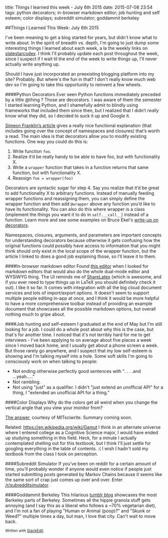 title: Things I learned this week - July 6th 2015
date: 2015-07-08 23:54
tags: python decorators; in-browser markdown editor; job hunting and self esteem; color displays; subreddit simulator; goddammit berkeley

##Things I Learned This Week: July 6th 2015

I've been meaning to get a blog started for years, but didn't know what to write about. In the spirit of breadth vs. depth,  I'm going to just dump some interesting things I learned about each week, a la the weekly links on [slatestarcodex](http://slatestarcodex.com/). I think I'll probably update each post throughout the week, since I suspect if I wait til the end of the week to write things up, I'll never actually write anything up. 

Should I have just incorporated an preexisting blogging platform into my site? Probably. But where's the fun in that? I don't really know much web dev so I'm going to take this opportunity to reinvent a few wheels. 

####Python Decorators
Ever seen Python functions immediately preceded by a little @thing ? Those are decorators. I was aware of them the semester I started learning Python, and I shamefully admit to blindly using frameworks that included them since then, but I realized that I didn’t *really* know what they did, so I decided to suck it up and Google it. 

[Simeon Franklin’s article](http://simeonfranklin.com/blog/2012/jul/1/python-decorators-in-12-steps/) gives a really nice functional explanation (that includes going over the concept of namespaces and closures) that’s worth a read. The main idea is that decorators allow you to modify existing functions. One way you could do this is:

1. Write function `foo`.
2. Realize it’d be really handy to be able to have foo, but with functionality X.
3. Write a `wrapper` function that takes in a function returns that same function, but with functionality X.
4. Reassign `foo = wrapper(foo)`

Decorators are syntactic sugar for step 4. Say you realize that it’d be great to add functionality X to arbitrary functions. Instead of manually feeding wrapper functions and reassigning them, you can simply define the wrapper function and then add `@wrapper` above any function you’d like to have its functionality. You can also do this where wrapper is a class (implement the things you want it to do in `self.__call__`) instead of a function. Learn more and see some examples on Bruce Ekel's [write-up on decorators](http://www.artima.com/weblogs/viewpost.jsp?thread=240808).

Namespaces, closures, arguments, and parameters are important concepts for understanding decorators because otherwise it gets confusing how the original functions could possibly have access to information that you might think should only exist in the local scope of the wrapper function, but the article I linked to does a good job explaining those, so I’ll leave it to them. 

####In-browser markdown editor
Found [this editor](https://stackedit.io/editor) when I looked for markdown editors that would also do the whole dual-mode editor and WYSIWYG thing. The UI reminds me of [ShareLatex](http://sharelatex.com/) (which is awesome, and if you ever need to type things up in LaTeX you should definitely check it out). I like it so far. It comes with integration with all the big cloud document services and lots of import/export options. It doesn't seem to support multiple people editing in-app at once, and I think it would be more helpful to have a more comprehensive toolbar instead of providing an example document that showcases all the possible markdown options, but overall nothing much to gripe about.

####Job hunting and self-esteem
I graduated at the end of May but I'm still looking for a job. I could do a whole post about why this is the case, but that's for another time. I noticed that it's not terribly hard for me to get interviews - I've been applying to on average about five places a week since I moved back home, and I usually get about a phone screen a week. But those rarely go anywhere, and I suspect that my low self-esteem is showing and I'm talking myself into a hole. Some soft skills I'm going to consciously work on when talking to people:

- Not ending otherwise perfectly good sentences with ". . . .and ...yeah....."
- Not rambling.
- Not using "just" as a qualifier. I didn't "just extend an unofficial API" for a thing, I "extended an unofficial API for a thing." 

####Color Displays
Why do the colors get all weird when you change the vertical angle that you view your monitor from?

[The answer](http://blogs.plos.org/mitsciwrite/2013/05/02/your-computer-screen-from-an-angle/), courtesy of MITsciwrite. 
Summary coming soon.

Related: https://en.wikipedia.org/wiki/Gamut
I think in an alternate universe where I entered college as a Cognitive Science major, I would have ended up studying something in this field. Heck, for a minute I actually contemplated shelling out for this textbook, but I think I'll just settle for googling everything in the table of contents. :( I wish I hadn't sold my textbook from the class I took on perception.

####Subreddit Simulator
If you've been on reddit for a certain amount of time, you'll probably wonder if anyone would even notice if people just started submitting posts generated by Markov Chains because it seems like the same sort of crap just comes up over and over. Enter [/r/subredditsimulator](http://reddit.com/r/subredditsimulator).

####Goddammit Berkeley
This hilarious [tumblr blog](http://goddammitberkeley.tumblr.com/) showcases the most Berkeley parts of Berkeley. Sometimes all the hippie granola stuff gets annoying (and I say this as a liberal who follows a ~70% vegetarian diet), and I'm not a fan of playing "Human or Animal (poop)?" and "Skunk or Weed?" multiple times a day, but man, I love that city. Can't wait to move back. 

<sub>Written with [StackEdit](https://stackedit.io/).</sub>